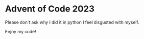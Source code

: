 # Advent of Code 2023
Please don't ask why I did it in python
I feel disgusted with myself.

Enjoy my code!
